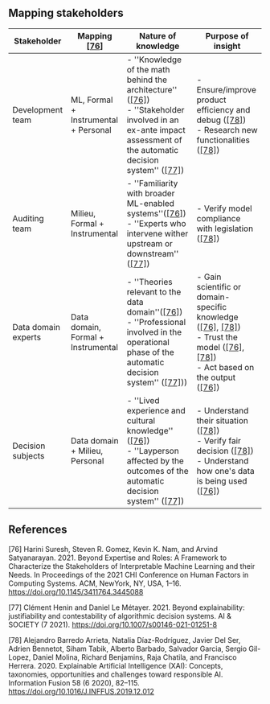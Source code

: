 ## Mapping stakeholders

| Stakeholder       | Mapping [[76]](#suresh2021)  | Nature of knowledge  | Purpose of insight|
| ----------- | ---------------------------------------------------------  |------------------------------------------------------------------------------------------------------------------------------------------------------------------------------------------------ | ----------------------------------------------------------------------------------------------------------------------------------------------------------------------------------------------------------------------------------------------------------------------------------------------------------------------------------------------------------------------------------------------------------------------------------------------------------------------------------------------------------------------------------------------------------------------------------------------------------------------------------------------------------------------------------------------------------------------------------------------------------------------------------------------------------------- 
| Development team     | ML, Formal + Instrumental + Personal |    - ''Knowledge of the math behind the architecture'' ([[76]](#suresh2021)) <br> - ''Stakeholder involved in an ex-ante impact assessment of the automatic decision system'' ([[77]](#henin2021))|  - Ensure/improve product efficiency and debug ([[78]](#barredoarrieta2020))  <br> - Research new functionalities ([[78]](#barredoarrieta2020))    
Auditing team | Milieu, Formal + Instrumental | - ''Familiarity with broader ML-enabled systems''([[76]](#suresh2021))<br> - ''Experts who intervene wither upstream or downstream'' ([[77]](#henin2021))| - Verify model compliance with legislation ([[78]](#barredoarrieta2020))
| Data domain experts | Data domain,  Formal + Instrumental |- ''Theories relevant to the data domain''([[76]](#suresh2021)) <br> - ''Professional involved in the operational phase of the automatic decision system'' ([[77]](#henin2021))) | - Gain scientific or domain-specific knowledge ([[76]](#suresh2021), [[78]](#barredoarrieta2020)) <br> - Trust the model ([[76]](#suresh2021), [[78]](#barredoarrieta2020)) <br> - Act based on the output ([[76]](#suresh2021))
| Decision subjects | Data domain + Milieu, Personal | - ''Lived experience and cultural knowledge'' ([[76]](#suresh2021))<br> - ''Layperson affected by the outcomes of the automatic decision system''  ([[77]](#henin2021)) | - Understand their situation ([[78]](#barredoarrieta2020)) <br> - Verify fair decision ([[78]](#barredoarrieta2020))<br> - Understand how one's data is being used ([[76]](#suresh2021))


## References

<a id="suresh2021">[76]</a> 
Harini Suresh, Steven R. Gomez, Kevin K. Nam, and Arvind Satyanarayan. 2021. 
Beyond Expertise and Roles: A Framework to Characterize the Stakeholders of Interpretable Machine Learning and their Needs. 
In Proceedings of the 2021 CHI Conference on Human Factors in Computing Systems. ACM, NewYork, NY, USA, 1–16. https://doi.org/10.1145/3411764.3445088

<a id="henin2021">[77]</a> 
Clément Henin and Daniel Le Métayer. 2021. 
Beyond explainability: justifiability and contestability of algorithmic decision systems. 
AI & SOCIETY (7 2021). https://doi.org/10.1007/s00146-021-01251-8

<a id="barredoarrieta2020">[78]</a> 
Alejandro Barredo Arrieta, Natalia Díaz-Rodríguez, Javier Del Ser, Adrien Bennetot, Siham Tabik, Alberto Barbado, Salvador Garcia, Sergio Gil-Lopez, Daniel Molina, Richard Benjamins, Raja Chatila, and Francisco Herrera. 2020. 
Explainable Artificial Intelligence (XAI): Concepts, taxonomies, opportunities and challenges toward responsible AI. 
Information Fusion 58 (6 2020), 82–115. https://doi.org/10.1016/J.INFFUS.2019.12.012


